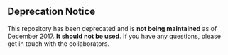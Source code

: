 ## Deprecation Notice
This repository has been deprecated and is **not being maintained** as of December 2017. **It should not be used**. If you have any questions, please get in touch with the collaborators.